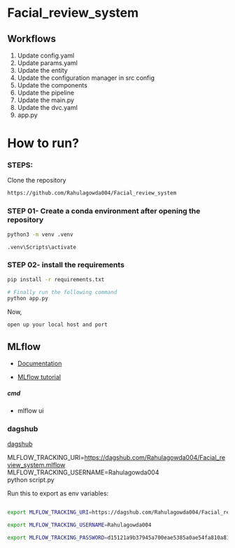# Facial_review_system

## Workflows

1. Update config.yaml
3. Update params.yaml
4. Update the entity
5. Update the configuration manager in src config
6. Update the components
7. Update the pipeline 
8. Update the main.py
9. Update the dvc.yaml
10. app.py

# How to run?
### STEPS:

Clone the repository

```bash
https://github.com/Rahulagowda004/Facial_review_system
```
### STEP 01- Create a conda environment after opening the repository

```bash
python3 -m venv .venv
```

```bash
.venv\Scripts\activate
```

### STEP 02- install the requirements
```bash
pip install -r requirements.txt
```

```bash
# Finally run the following command
python app.py
```

Now,
```bash
open up your local host and port
```

## MLflow

- [Documentation](https://mlflow.org/docs/latest/index.html)

- [MLflow tutorial](https://youtu.be/qdcHHrsXA48?si=bD5vDS60akNphkem)

##### cmd
- mlflow ui

### dagshub
[dagshub](https://dagshub.com/)

MLFLOW_TRACKING_URI=https://dagshub.com/Rahulagowda004/Facial_review_system.mlflow \
MLFLOW_TRACKING_USERNAME=Rahulagowda004 \
python script.py

Run this to export as env variables:

```bash

export MLFLOW_TRACKING_URI=https://dagshub.com/Rahulagowda004/Facial_review_system.mlflow

export MLFLOW_TRACKING_USERNAME=Rahulagowda004

export MLFLOW_TRACKING_PASSWORD=d15121a9b37945a700eae5385a0ae54fa810a813

```
